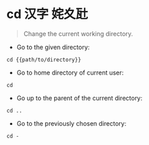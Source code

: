 <meta charset=utf-8>


# cd      &#x6C49;&#x5B57;     姹夊瓧   

> Change the current working directory.

- Go to the given directory:

`cd {{path/to/directory}}`

- Go to home directory of current user:

`cd`

- Go up to the parent of the current directory:

`cd ..`

- Go to the previously chosen directory:

`cd -`

